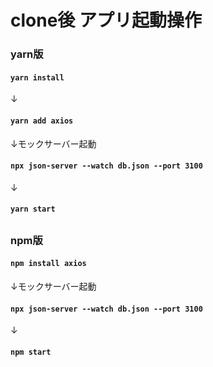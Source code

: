# clone後 アプリ起動操作

### yarn版
#### `yarn install`
↓
#### `yarn add axios`
↓モックサーバー起動
#### `npx json-server --watch db.json --port 3100`
↓
#### `yarn start`
##

### npm版
#### `npm install axios`
↓モックサーバー起動
#### `npx json-server --watch db.json --port 3100`
↓
#### `npm start`
